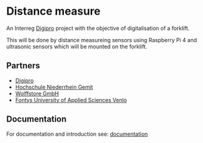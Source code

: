 #  Distance measure

An Interreg [Digipro](https://digipro-interreg.eu/de) project with the objective of digitalisation of a forklift.  

This will be done by distance measureing sensors using Raspberry Pi 4 and ultrasonic sensors which will be mounted on the forklift. 

## Partners

- [Digipro](https://digipro-interreg.eu/de)
- [Hochschule Niederrhein Gemit](https://www.hs-niederrhein.de/gemit/)
- [Wolffstore GmbH](https://wolffstore.de)
- [Fontys University of Applied Sciences Venlo](https://fontysvenlo.nl/de/)

## Documentation

For documentation and introduction see: [documentation](documentation.md)
